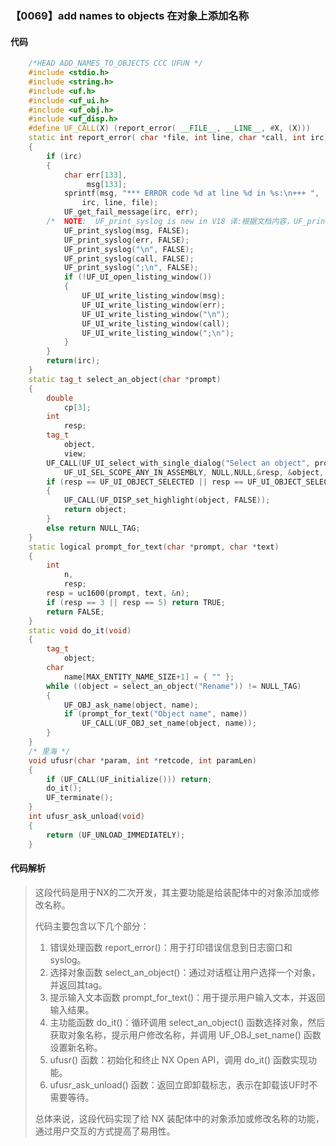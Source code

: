 ### 【0069】add names to objects 在对象上添加名称

#### 代码

```cpp
    /*HEAD ADD_NAMES_TO_OBJECTS CCC UFUN */  
    #include <stdio.h>  
    #include <string.h>  
    #include <uf.h>  
    #include <uf_ui.h>  
    #include <uf_obj.h>  
    #include <uf_disp.h>  
    #define UF_CALL(X) (report_error( __FILE__, __LINE__, #X, (X)))  
    static int report_error( char *file, int line, char *call, int irc)  
    {  
        if (irc)  
        {  
            char err[133],  
                 msg[133];  
            sprintf(msg, "*** ERROR code %d at line %d in %s:\n+++ ",  
                irc, line, file);  
            UF_get_fail_message(irc, err);  
        /*  NOTE:  UF_print_syslog is new in V18 译:根据文档内容，UF_print_syslog是在V18版本中新增的函数。 */  
            UF_print_syslog(msg, FALSE);  
            UF_print_syslog(err, FALSE);  
            UF_print_syslog("\n", FALSE);  
            UF_print_syslog(call, FALSE);  
            UF_print_syslog(";\n", FALSE);  
            if (!UF_UI_open_listing_window())  
            {  
                UF_UI_write_listing_window(msg);  
                UF_UI_write_listing_window(err);  
                UF_UI_write_listing_window("\n");  
                UF_UI_write_listing_window(call);  
                UF_UI_write_listing_window(";\n");  
            }  
        }  
        return(irc);  
    }  
    static tag_t select_an_object(char *prompt)  
    {  
        double  
            cp[3];  
        int  
            resp;  
        tag_t  
            object,  
            view;  
        UF_CALL(UF_UI_select_with_single_dialog("Select an object", prompt,  
            UF_UI_SEL_SCOPE_ANY_IN_ASSEMBLY, NULL,NULL,&resp, &object, cp, &view));  
        if (resp == UF_UI_OBJECT_SELECTED || resp == UF_UI_OBJECT_SELECTED_BY_NAME)  
        {  
            UF_CALL(UF_DISP_set_highlight(object, FALSE));  
            return object;  
        }  
        else return NULL_TAG;  
    }  
    static logical prompt_for_text(char *prompt, char *text)  
    {  
        int  
            n,  
            resp;  
        resp = uc1600(prompt, text, &n);  
        if (resp == 3 || resp == 5) return TRUE;  
        return FALSE;  
    }  
    static void do_it(void)  
    {  
        tag_t  
            object;  
        char  
            name[MAX_ENTITY_NAME_SIZE+1] = { "" };  
        while ((object = select_an_object("Rename")) != NULL_TAG)  
        {  
            UF_OBJ_ask_name(object, name);  
            if (prompt_for_text("Object name", name))  
                UF_CALL(UF_OBJ_set_name(object, name));  
        }  
    }  
    /* 里海 */  
    void ufusr(char *param, int *retcode, int paramLen)  
    {  
        if (UF_CALL(UF_initialize())) return;  
        do_it();  
        UF_terminate();  
    }  
    int ufusr_ask_unload(void)  
    {  
        return (UF_UNLOAD_IMMEDIATELY);  
    }

```

#### 代码解析

> 这段代码是用于NX的二次开发，其主要功能是给装配体中的对象添加或修改名称。
>
> 代码主要包含以下几个部分：
>
> 1. 错误处理函数 report_error()：用于打印错误信息到日志窗口和syslog。
> 2. 选择对象函数 select_an_object()：通过对话框让用户选择一个对象，并返回其tag。
> 3. 提示输入文本函数 prompt_for_text()：用于提示用户输入文本，并返回输入结果。
> 4. 主功能函数 do_it()：循环调用 select_an_object() 函数选择对象，然后获取对象名称，提示用户修改名称，并调用 UF_OBJ_set_name() 函数设置新名称。
> 5. ufusr() 函数：初始化和终止 NX Open API，调用 do_it() 函数实现功能。
> 6. ufusr_ask_unload() 函数：返回立即卸载标志，表示在卸载该UF时不需要等待。
>
> 总体来说，这段代码实现了给 NX 装配体中的对象添加或修改名称的功能，通过用户交互的方式提高了易用性。
>
